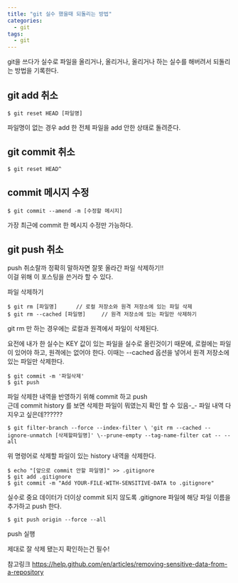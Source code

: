 ```yaml
---
title: "git 실수 했을때 되돌리는 방법"
categories:
  - git
tags:
  - git
---
```

git을 쓰다가 실수로 파일을 올리거나, 올리거나, 올리거나 하는 실수를 해버려서
되돌리는 방법을 기록한다.

git add 취소
---
    $ git reset HEAD [파일명]
    
파일명이 없는 경우 add 한 전체 파일을 add 안한 상태로 돌려준다.


git commit 취소
---
    $ git reset HEAD^
    
commit 메시지 수정
---
    $ git commit --amend -m [수정할 메시지]
    
가장 최근에 commit 한 메시지 수정만 가능하다.

git push 취소
---
push 취소랄까 정확히 말하자면 잘못 올라간 파일 삭제하기!!  
이걸 위해 이 포스팅을 쓴거라 할 수 있다.

파일 삭제하기

    $ git rm [파일명]      // 로컬 저장소와 원격 저장소에 있는 파일 삭제
    $ git rm --cached [파일명]     // 원격 저장소에 있는 파일만 삭제하기
     
git rm 만 하는 경우에는 로컬과 원격에서 파일이 삭제된다.

요전에 내가 한 실수는 KEY 값이 있는 파일을 실수로 올린것이기 때문에, 로컬에는 파일이 있어야 하고, 원격에는 없어야 한다.
이때는 --cached 옵션을 넣어서 원격 저장소에 있는 파일만 삭제한다.
    
    $ git commit -m '파일삭제'
    $ git push
    
파일 삭제한 내역을 반영하기 위해 commit 하고 push  
근데 commit history 를 보면 삭제한 파일이 뭐였는지 확인 할 수 있음-_-
파일 내역 다 지우고 싶은데??????
    
    $ git filter-branch --force --index-filter \ 'git rm --cached --ignore-unmatch [삭제할파일명]' \--prune-empty --tag-name-filter cat -- --all
    
위 명령어로 삭제할 파일이 있는 history 내역을 삭제한다.

    $ echo "[앞으로 commit 안할 파일명]" >> .gitignore
    $ git add .gitignore
    $ git commit -m "Add YOUR-FILE-WITH-SENSITIVE-DATA to .gitignore"
    
실수로 중요 데이터가 더이상 commit 되지 않도록 .gitignore 파일에 해당 파일 이름을 추가하고 push 한다.

    $ git push origin --force --all
    
push 실행

제대로 잘 삭제 됐는지 확인하는건 필수!

참고링크 https://help.github.com/en/articles/removing-sensitive-data-from-a-repository
